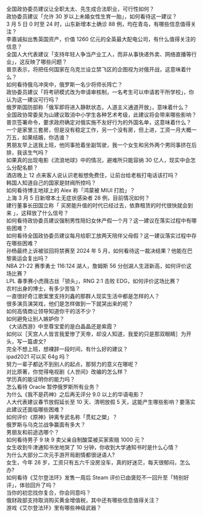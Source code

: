 全国政协委员建议让全职太太、先生成合法职业，可行性如何？  
政协委员建议「允许 30 岁以上未婚女性生育一胎」，如何看待这一建议？  
3 月 5 日 0 时至 24 时，山东新增本土确诊 88 例，均在青岛，有哪些信息值得关注？  
李嘉诚拟出售英国资产，价值 1260 亿元的全英最大配电公司，有什么值得关注的信息？  
全国人大代表建议「支持年轻人争当产业工人，而非从事快递外卖、网络直播等行业」，这反映了哪些问题？  
普京表示，将把任何国家在乌克兰设立禁飞区的企图视为对俄开战，这意味着什么？  
如何看待俄乌冲突中，俄罗斯一名少将师长阵亡？  
政协委员建议「将考研模式改为申请审核制，一名考生可以申请若干所学校」，你认为这一建议可行吗？  
俄罗斯国防部称「俄军即将进入静默状态，人道主义通道开放」，意味着什么？  
全国政协常委吴为山建议取消中小学生各种艺术考级，此建议将会带来哪些影响？  
普京签署命令，要求政府确定对俄实施不友好行为的外国名单，这意味着什么？  
一个是家里三套房，但是没有稳定工作，另一个没有房，但上进，工资一月大概一万五，如果结婚，你选谁？  
男朋友早上送我上班，他同事抢着坐副驾驶，我一个女生和另外两个男同事挤在后排，我该生气吗？  
如果真的出现电影《流浪地球》中的情况，避难所只能容纳 30 亿人，现实中会怎么分配名额？  
酒店晚上 12 点来客人说认识老板想免费住，让前台给老板打电话该打吗？  
韩国人知道自己的国家是财阀所控吗？  
如何看待博主地球上的 Alex 称「鸿蒙被 MIUI 打脸」？  
上海 3 月 5 日新增本土无症状感染者 28 例，目前情况如何？  
建行董事长田国立称「 买房能升值的时代已经过去，依靠租赁的时代很快就会到来 」，这释放了什么信号？  
如何看待政协委员建议强制男性陪妇女休产假一个月？这一建议在落实过程中有哪些困难？  
如何看待全国政协委员建议每月给职工放两天陪伴父母假？这一建议落实过程中存在哪些困难？  
孙杨最终上诉被驳回将禁赛至 2024 年 5 月，如何看待这一裁决结果？他能在巴黎奥运会复出吗？  
NBA 21-22 赛季勇士 116:124 湖人，詹姆斯 56 分创湖人生涯新高，如何评价这场比赛？  
LPL 春季赛小虎薇古丝「锁头」，RNG 2:1 击败 EDG，如何评价这场比赛？  
农村出身的博士，有多少苦恼？  
一直很好奇江歌案里支持刘鑫的那群人现实生活中都是怎样的人？  
很多演员演哭戏，他们是怎样做到一下就哭出来的呢？  
如何高情商让领导知道你干的活不少？  
如何避免让别人嫉妒你？  
《大话西游》中至尊宝爱的是白晶晶还是紫霞？  
如何以［天宫人人皆言我爱惨了天帝，却没人知道，我爱的只是那双眼睛］为开头，写一篇虐文?  
完全不想上班，想裸辞一段时间，有什么好的建议？  
ipad2021 可以买 64g 吗？  
努力一辈子都达不到别人的起点，那努力的意义在哪呢？  
对比原著，你觉得电视剧《人世间》改编的怎么样？  
学历真的能证明你的能力吗？  
怎么看待 Oracle 暂停俄罗斯所有业务？  
为什么《我不是药神》之后再无评分 9.0 以上的华语电影？  
人大代表建议春节放假延长至 10 天、清明放假 5 天，这能产生哪些影响？要落实此建议还面临哪些困难？  
如何评价《原神》钟离专武名称「贯虹之槊」？  
俄罗斯与乌克兰战争赢面有多大？  
男朋友和前途选哪个？  
如何看待男子 9 块 9 卖父亲自制酸菜被买家索赔 1000 元？  
女生收到牛津通知书坐地哭了 10 分钟，你收到大学通知书时是什么心情？  
为什么大部分二次元手游开局剧情都很谜语人?  
女生，今年 28 岁，工资只有五六千没房没车，真的好迷茫，每天很郁闷，怎么办?  
如何看待《艾尔登法环》发售一周后 Steam 评价已由褒贬不一回升至「特别好评」，体验回升了吗？  
当你的初恋找你复合，你会同意吗？  
俄财政部支持取消购买黄金增值税，其中还有哪些信息值得关注？  
游戏《艾尔登法环》里有哪些神级武器？  

